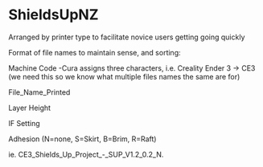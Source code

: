 # ShieldsUpNZ
Arranged by printer type to facilitate novice users getting going quickly

Format of file names to maintain sense, and sorting:

Machine Code -Cura assigns three characters, i.e. Creality Ender 3 -> CE3 (we need this so we know what multiple files names the same are for)

File_Name_Printed

Layer Height

IF Setting

Adhesion (N=none, S=Skirt, B=Brim, R=Raft)

ie. CE3_Shields_Up_Project_-_SUP_V1.2_0.2_N.
